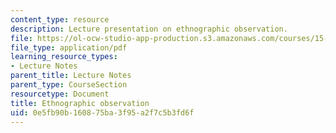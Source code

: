 ```yaml
---
content_type: resource
description: Lecture presentation on ethnographic observation.
file: https://ol-ocw-studio-app-production.s3.amazonaws.com/courses/15-821-listening-to-the-customer-fall-2002/0e5fb90b160875ba3f95a2f7c5b3fd6f_observation.pdf
file_type: application/pdf
learning_resource_types:
- Lecture Notes
parent_title: Lecture Notes
parent_type: CourseSection
resourcetype: Document
title: Ethnographic observation
uid: 0e5fb90b-1608-75ba-3f95-a2f7c5b3fd6f
---
```

